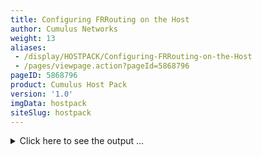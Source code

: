 ```yaml
---
title: Configuring FRRouting on the Host
author: Cumulus Networks
weight: 13
aliases:
 - /display/HOSTPACK/Configuring-FRRouting-on-the-Host
 - /pages/viewpage.action?pageId=5868796
pageID: 5868796
product: Cumulus Host Pack
version: '1.0'
imgData: hostpack
siteSlug: hostpack
---
```

<details>

This section provides an overview of configuring
[FRRouting](https://frrouting.org) (FRR), the IP routing protocol suite
for Linux and Unix platforms so you can configure routing directly to
your Ubuntu or Red Hat Enterprise Linux hosts or in containers.

{{%notice note%}}

All [BFD](/cumulus-linux/Layer-3/Bidirectional-Forwarding-Detection-BFD/)
(bidirectional forwarding detection) and
[PTM](/cumulus-linux/Layer-1-and-Switch-Ports/Prescriptive-Topology-Manager-PTM/)
(Prescriptive Topology Manager) commands do not work on server hosts
because PTM is not enabled on the host.

{{%/notice%}}

## <span>Configuration Files</span>

At startup, FRR reads a set of files to determine the startup
configuration. The files and what they contain are specified below:

| File        | Description                                                                        |
| ----------- | ---------------------------------------------------------------------------------- |
| frr.conf    | The default, integrated, single configuration file for all `frr` daemons.          |
| daemons     | Contains the list of `frr` daemons that must be started.                           |
| zebra.conf  | Configuration file for the `zebra` daemon.                                         |
| ospfd.conf  | Configuration file for the OSPFv2 daemon.                                          |
| ospf6d.conf | Configuration file for the OSPFv3 daemon.                                          |
| bgpd.conf   | Configuration file for the BGP daemon.                                             |
| ripd.conf   | Configuration file for the RIP daemon. Cumulus Networks has not tested RIP.        |
| ripngd.conf | Configuration file for the IPv6 RIP daemon. Cumulus Networks has not tested RIPv6. |
| isisd.conf  | Configuration file for the IS-IS daemon. Cumulus Networks has not tested IS-IS.    |

{{%notice note%}}

The individual configuration files are not present unless you disable
`integrated-vtysh-config`; [see
below](#src-5868796_ConfiguringFRRoutingontheHost-integrated_cfg) for
details.

{{%/notice%}}

## <span>Configure FRRouting</span>

FRR does not start by default. Before you run FRR, make sure all you
have enabled relevant daemons that you intend to use — `zebra`, `bgpd`,
`ospfd`, `ospf6d`, `ripd`, `ripngd`, `isisd` — in the `/etc/frr/daemons`
file.

The `zebra` daemon must always be enabled. The others you can enable
according to how you plan to route your network — using BGP for example,
instead of OSPF.

Before you start FRR, you need to enable the corresponding daemons
(remember, you must always enable `zebra`). Edit `/etc/frr/daemons` and
set to *yes* each daemon you are enabling. For example, to start `bgpd`,
you need to enable the `zebra` and `bgpd` daemons.

    zebra=yes (* this one is mandatory to bring the others up)
    bgpd=yes
    ospfd=no
    ospf6d=no
    ripd=no
    ripngd=no
    isisd=no

{{%notice note%}}

In the containerized image, the `zebra`, `bgpd`, `ospfd` and `ospf6d`
daemons are enabled by default. If you only intend to use BGP, for
example, you will need to disable the two OSPF daemons. To disable any
of these daemons, create a `daemons` file on the server host and enable
only the daemons you intend to use in the container (remember, `zebra`
must always be enabled). Then copy the daemons file to the container
(named *FRR* in the example below) by running:

    vagrant@server02:~$ sudo docker cp daemons FRR:/etc/frr/daemons

After you copy the file to the container, start FRR, as described below.

{{%/notice%}}

### <span>Start the FRR Service</span>

On an Ubuntu 16.04 or RHEL 7 host, enable and start the FRR service:

    root@host:~# systemctl enable frr.service
    root@host:~# systemctl start frr.service

On an Ubuntu 14.04 host, run this command:

    root@host:~# service frr start

For a Docker container, on the host, run:

    root@host:~# docker exec FRR /usr/lib/frr/frr start
    Starting FRR daemons (prio:10):. zebra. bgpd. ripd. ripngd. ospfd. ospf6d. isisd.
    Starting FRR monitor daemon: watchfrr.
    Exiting from the script

### <span id="src-5868796_ConfiguringFRRoutingontheHost-integrated_cfg" class="confluence-anchor-link"></span><span>Integrated Configurations</span>

By default, FRR saves the configuration of all daemons in a single
integrated configuration file, `frr.conf`.

You can disable this mode by running:

    host(config)# no service integrated-vtysh-config

To enable the integrated configuration file mode again, run:

    host(config)# service integrated-vtysh-config

If you disable the integrated configuration mode, FRR saves each
daemon-specific configuration file in a separate file. At minimum for a
daemon to start, that daemon must be enabled and its daemon-specific
configuration file must be present, even if that file is empty.

You can save the current configuration by running:

    host# write mem
    Building Configuration...
    Integrated configuration saved to /etc/frr/frr.conf
    [OK]

{{%notice note%}}

You can use `write file` instead of `write mem`.

{{%/notice%}}

When the integrated configuration mode disabled, the output looks like
this:

    switch# write mem
    Building Configuration...
    Configuration saved to /etc/frr/zebra.conf
    Configuration saved to /etc/frr/bgpd.conf
    [OK]

### <span>Cumulus FRR Defaults for the Data Center</span>

Located within the default configuration of FRRouting is the following
line:

    frr defaults datacenter

The standard FRR package located on the [FRR
Release](https://github.com/FRRouting/frr/releases/) page displays this
line a little differently.

    frr defaults traditional

This specific line of configuration is an option that is provided at the
time FRRouting is compiled and cannot be changed after compilation
completes. However, it sets the following FRR options:

  - Sets BGP Connect Timer to 10 seconds

  - Sets BGP Holdtimer to 9 seconds

  - Sets BGP Keepalive Timer to 3 seconds

  - Enables Logging of BGP Neighbor Changes

  - Enables BGP show hostname functionality

  - Enables BGP Determinisitic-MED

  - Enables BGP Import Check

  - Enables Logging of OSPF and OSPFv3 adjacency changes

You can modify these settings on the command line.

### <span>Set the Source on a Route-map for BGP Unnumbered Configurations</span>

When using a
[BGP unnumbered interfaces configuration](/cumulus-linux/Layer-3/Border-Gateway-Protocol-BGP/),
the Linux kernel may choose the eth0 management interface for external
communications instead of the loopback interface. To ensure that the
loopback interface is used for external communications, set the source
for a route-map utilizing the loopback IP address. Add a command similar
to the following to the `/etc/frr/frr.conf` file:

    root@host:~# vi /etc/frr/frr.conf
     
    route-map SET_SOURCE permit 10
     set src 192.168.0.1
    !
    ip protocol bgp route-map SET_SOURCE

That sets the ping source to 192.168.0.1 for traffic destined to routes
learned via BGP, which is very useful for Linux hosts. The actual route
looks like this:

    root@host:# ip route show
     
    10.97.1.1 via 169.254.0.1 dev eth1 proto bgp src 10.97.1.161 metric 20 onlink

### <span>Restore the Default Configuration</span>

If you need to restore the FRR configuration to the default running
configuration, you need to delete the `frr.conf` file and restart the
`frr` service. You should back up `frr.conf` (or any configuration files
you may remove, see the note below) before proceeding.

1.  Confirm service `integrated-vtysh-config` is enabled:

    ```
    root@host:~# vtysh -c "show run" | grep integrated
    service integrated-vtysh-config  
    ```

2.  Remove `/etc/frr/frr.conf`:

        root@host:~# rm /etc/frr/frr.conf

3.  Restart FRR. On an Ubuntu 16.04 or RHEL 7 host, run this command:

        root@host:~# systemctl restart frr.service

    On an Ubuntu 14.04 host, run this command:

        root@host:~# service frr restart

    For a Docker container, on the host, run:

        root@host:~# docker exec FRR /usr/lib/frr/frr restart

{{%notice note%}}

If for some reason `service integrated-vtysh-config` is not configured,
then you should remove all the configuration files (such as `zebra.conf`
or `ospf6d.conf`) instead of `frr.conf` in step 2 above.

{{%/notice%}}

## <span>Configure FRR in a Container</span>

If you're using FRR with containers, you have three ways to configure
FRR:

  - Directly from the host, outside the container

  - By creating an frr`.conf` file on the host and copying it into the
    container

  - Logging into the container and using `vtysh`, the FRR CLI

To configure FRR inside the container directly from the host, run the
following command with the appropriate settings for your network:

    root@host:/etc/apt/sources.list.d# docker exec frr /usr/bin/vtysh -c 'configure t' \ 
              -c 'router bgp 65030' -c 'neighbor 2.1.1.1 remote-as external'

You can configure FRR with a custom `frr.conf` file on the host and copy
it into the container, as containers do not contain text editors such as
`vi` or `nano`. Create the `frr.conf` file, copy it into container and
restart FRR:

    root@host:~# docker cp frr.conf FRR:/etc/frr/frr.conf
    root@host:~# docker exec frr /usr/lib/frr/frr restart

{{%notice note%}}

The `reload` command does not work at this time.

{{%/notice%}}

Finally you can log into the container to configure FRR using `vtysh`:

    root@host:/etc/apt/sources.list.d# docker exec -it frr /bin/bash
    root@host:/# vtysh
     
    Hello, this is FRR (version 0.99.23.1+cl3u2).
    Copyright 1996-2005 Kunihiro Ishiguro, et al.
     
    host# config t
    host(config)#

{{%notice note%}}

When you log into to privileged container, the prompt does not change.

{{%/notice%}}

Configure FRR as you would for a host, described above.

### <span>Stop and Remove Containers</span>

To stop and remove all containers (a container must be stopped before it
can be removed):

    root@host:/etc/apt/sources.list.d# docker stop $(docker ps -a -q)

Remove all containers:

    root@host:/etc/apt/sources.list.d# docker rm $(docker ps -a -q)

## <span>Interface IP Addresses</span>

FRR inherits the IP addresses and any associated routing tables for the
network interfaces from the `/etc/network/interfaces` file. This is the
recommended way to define the addresses; do **not** create interfaces
using FRR. For more information, see [Configuring IP Addresses](/cumulus-linux/Layer-1-and-Switch-Ports/Interface-Configuration-and-Management/) in the Cumulus Linux user guide.

## <span>The vtysh Modal CLI</span>

FRR provides a [CLI](http://docs.frrouting.org/en/latest/vtysh.html) –
`vtysh` – for configuring and displaying the state of the protocols. It
is invoked by running:

    root@host:~# vtysh
     
    Hello, this is FRR (version 0.99.23.1+cl3.0).
    Copyright 1996-2005 Kunihiro Ishiguro, et al.
     
    host#

`vtysh` provides a Cisco-like modal CLI, and many of the commands are
similar to Cisco IOS commands. By modal CLI, we mean that there are
different modes within the CLI, and certain commands are only available
within a specific mode. Configuration is available with the `configure
terminal` command, which you invoke like this:

    host# configure terminal
    host(config)#

The prompt displays the mode the CLI is in. For example, when the
interface-specific commands are invoked, the prompt changes to:

    host(config)# interface swp1
    host(config-if)#

When the routing protocol specific commands are invoked, the prompt
changes to:

    host(config)# router ospf
    host(config-router)#

At any level, ”?” displays the list of available top-level commands at
that level:

    host(config-if)# ?
    bandwidth    Set bandwidth informational parameter
    description  Interface specific description
    end          End current mode and change to enable mode
    exit         Exit current mode and down to previous mode
    ip           Interface Internet Protocol config commands
    ipv6         Interface IPv6 config commands
    isis         IS-IS commands
    link-detect  Enable link detection on interface
    list         Print command list
    mpls-te      MPLS-TE specific commands
    multicast    Set multicast flag to interface
    no           Negate a command or set its defaults
    ospf         OSPF interface commands
    quit         Exit current mode and down to previous mode
    shutdown     Shutdown the selected interface

?-based completion is also available to see the parameters that a
command takes:

    host(config-if)# bandwidth ?
    <1-10000000>  Bandwidth in kilobits
    host(config-if)# ip ?
    address  Set the IP address of an interface
    irdp     Alter ICMP Router discovery preference this interface
    ospf     OSPF interface commands
    rip      Routing Information Protocol
    router   IP router interface commands

Displaying state can be done at any level, including the top level. For
example, to see the routing table as seen by `zebra`, you use:

    host# show ip route
    Codes: K - kernel route, C - connected, S - static, R - RIP,
           O - OSPF, I - IS-IS, B - BGP,
           > - selected route, * - FIB route
     
    K>* 0.0.0.0/0 via 192.168.0.2, eth0
    C>* 192.0.2.11/24 is directly connected, swp1
    C>* 192.0.2.12/24 is directly connected, swp2
    B>* 203.0.113.30/24 [200/0] via 192.0.2.2, swp1, 10:43:05
    B>* 203.0.113.31/24 [200/0] via 192.0.2.2, swp1, 10:43:05
    B>* 203.0.113.32/24 [200/0] via 192.0.2.2, swp1, 10:43:05
    C>* 127.0.0.0/8 is directly connected, lo
    C>* 192.168.0.0/24 is directly connected, eth0

To run the same command at a config level, you prepend `do` to it:

    host(config-router)# do show ip route
    Codes: K - kernel route, C - connected, S - static, R - RIP,
           O - OSPF, I - IS-IS, B - BGP,
           > - selected route, * - FIB route
     
    K>* 0.0.0.0/0 via 192.168.0.2, eth0
    C>* 192.0.2.11/24 is directly connected, swp1
    C>* 192.0.2.12/24 is directly connected, swp2
    B>* 203.0.113.30/24 [200/0] via 192.0.2.2, swp1, 10:43:05
    B>* 203.0.113.31/24 [200/0] via 192.0.2.2, swp1, 10:43:05
    B>* 203.0.113.32/24 [200/0] via 192.0.2.2, swp1, 10:43:05
    C>* 127.0.0.0/8 is directly connected, lo
    C>* 192.168.0.0/24 is directly connected, eth0

Running single commands with `vtysh` is possible using the `-c` option
of `vtysh`:

    root@host:~# vtysh -c 'sh ip route'
    Codes: K - kernel route, C - connected, S - static, R - RIP,
           O - OSPF, I - IS-IS, B - BGP,
           > - selected route, * - FIB route
     
    K>* 0.0.0.0/0 via 192.168.0.2, eth0
    C>* 192.0.2.11/24 is directly connected, swp1
    C>* 192.0.2.12/24 is directly connected, swp2
    B>* 203.0.113.30/24 [200/0] via 192.0.2.2, swp1, 11:05:10
    B>* 203.0.113.31/24 [200/0] via 192.0.2.2, swp1, 11:05:10
    B>* 203.0.113.32/24 [200/0] via 192.0.2.2, swp1, 11:05:10
    C>* 127.0.0.0/8 is directly connected, lo
    C>* 192.168.0.0/24 is directly connected, eth0

Running a command multiple levels down is done like this:

    root@host:~# vtysh -c 'configure terminal' -c 'router ospf' -c 'area 0.0.0.1 range 10.10.10.0/24'

Notice that the commands also take a partial command name (for example,
`sh ip route` above) as long as the partial command name is not aliased:

    root@host:~# vtysh -c 'sh ip r'
    % Ambiguous command.

A command or feature can be disabled by prepending the command with
`no`. For example:

    host(config-router)# no area 0.0.0.1 range 10.10.10.0/24

The current state of the configuration can be viewed using the `show
running-config` command:

<summary>Click here to see the output ... </summary>

    host# show running-config
    Building configuration...

    Current configuration:
    !
    hostname frr
    log file /media/node/zebra.log
    log file /media/node/bgpd.log
    log timestamp precision 6
    !
    service integrated-vtysh-config
    !
    password xxxxxx
    enable password xxxxxx
    !
    interface eth0
    ipv6 nd suppress-ra
    link-detect
    !
    interface lo
    link-detect
    !
    interface swp1
    ipv6 nd suppress-ra
    link-detect
    !
    interface swp2
    ipv6 nd suppress-ra
    link-detect
    !
    router bgp 65000
    bgp router-id 0.0.0.9
    bgp log-neighbor-changes
    bgp scan-time 20
    network 29.0.1.0/24
    timers bgp 30 90
    neighbor tier-2 peer-group
    neighbor 192.0.2.2 remote-as 65000
    neighbor 192.0.2.2 ttl-security hops 1
    neighbor 192.0.2.2 advertisement-interval 30
    neighbor 192.0.2.2 timers 30 90
    neighbor 192.0.2.2 timers connect 30
    neighbor 192.0.2.2 next-hop-self
    neighbor 192.0.2.12 remote-as 65000
    neighbor 192.0.2.12 next-hop-self
    neighbor 203.0.113.1 remote-as 65000
    !
    ip forwarding
    ipv6 forwarding
    !
    line vty
    exec-timeout 0 0
    !
    end

{{%notice note%}}

If you attempt to configure a routing protocol that has not been
started, `vtysh` silently ignores those commands.

{{%/notice%}}

## <span>Example vtysh Commands</span>

This section illustrates various `vtysh` commands for use when
configuring FRR.

<table>
<colgroup>
<col style="width: 50%" />
<col style="width: 50%" />
</colgroup>
<thead>
<tr class="header">
<th><p>Action</p></th>
<th><p>vtysh Command</p></th>
</tr>
</thead>
<tbody>
<tr class="odd">
<td><p>Display the routing table</p></td>
<td><pre><code>host# show ip route</code></pre></td>
</tr>
<tr class="even">
<td><p>Show the running configuration</p></td>
<td><pre><code>host# show running-config</code></pre></td>
</tr>
<tr class="odd">
<td><p>Create a new neighbor</p></td>
<td><pre><code>host(config)# router bgp 65002
host(config-router)# neighbor 14.0.0.22 remote-as 65007</code></pre></td>
</tr>
<tr class="even">
<td><p>Redistribute routing information from static route entries</p></td>
<td><pre><code>host(config)# router bgp 65002
host(config-router)# redistribute static</code></pre></td>
</tr>
<tr class="odd">
<td><p>Define a static route (for static routes, you only need to enable the <code>zebra</code> daemon)</p></td>
<td><pre><code>host(config)# ip route 155.1.2.20/24 br2 45</code></pre></td>
</tr>
<tr class="even">
<td><p>Configure an IPv6 interface</p></td>
<td><pre><code>host(config)# int br3
host(config-if)# ipv6 address  3002:2123:1234:1abc::21/64</code></pre></td>
</tr>
<tr class="odd">
<td><p>Configure MTU in IPv6 network discovery for an interface</p></td>
<td><pre><code>host(config)# int swp3
host(config-if)# ipv6 nd mtu 9000</code></pre></td>
</tr>
<tr class="even">
<td><p>Log OSPF adjacency changes</p></td>
<td><pre><code>host(config)# router ospf
host(config-router)# router-id 2.0.0.21
host(config-router)# log-adjacency-changes</code></pre></td>
</tr>
<tr class="odd">
<td><p>Set OSPF interface priority</p></td>
<td><pre><code>host(config)# int swp3
host(config-if)# ip ospf priority  120</code></pre></td>
</tr>
<tr class="even">
<td><p>Configure timing for OSPF SPF calculations</p></td>
<td><pre><code>host(config)# router ospf6
host(config-ospf6)# timer throttle spf 40 50 60</code></pre></td>
</tr>
<tr class="odd">
<td><p>Configure hello packet intervals (in seconds)</p></td>
<td><pre><code>host(config)# int swp4
host(config-if)# ipv6 ospf6 hello-interval  60</code></pre></td>
</tr>
<tr class="even">
<td><p>Display OSPF debugging status</p></td>
<td><pre><code>host# show debugging ospf</code></pre></td>
</tr>
<tr class="odd">
<td><p>Display BGP information</p></td>
<td><pre><code>host# show ip bgp summary</code></pre></td>
</tr>
</tbody>
</table>

## <span>Reload the FRR Configuration</span>

If you make a change to your routing configuration, you need to reload
so your changes take place. *FRR reload* enables you to apply only the
modifications you make to your FRR configuration, synchronizing its
running state with the configuration in `/etc/frr/frr.conf`. This is
useful for optimizing the automation of FRR in your environment or to
apply changes made at runtime.

{{%notice note%}}

FRR reload only applies to an integrated service configuration, where
your FRR configuration is stored in a single `frr.conf` file instead of
one configuration file per FRR daemon (like `zebra` or `bgpd`).

{{%/notice%}}

To reload your FRR configuration after you've modified
`/etc/frr/frr.conf`, on a Cumulus Linux switch, run:

    cumulus@switch:~$ sudo systemctl reload frr

On an Ubuntu host, run this command:

    root@host:~# service frr reload

Examine the running configuration and verify that it matches the config
in `/etc/frr/frr.conf`:

    root@host:~# vtysh -c 'show run'

### <span>Reload FRR in a Container</span>

When you change the FRR configuration, you need to reload FRR for your
changes to take place. Run the following command:

    root@host:# docker exec -it frr /usr/lib/frr/frr-reload.py --reload /etc/frr/frr.conf

## <span>Debug Steps</span>

If the running configuration is not what you expected, please [submit a
support
request](https://support.cumulusnetworks.com/hc/en-us/requests/new) and
supply the following information:

  - The current running configuration (run `sudo vtysh -c 'show run'`
    and output the contents to a file)

  - The contents of `/etc/frr/frr.conf`

  - The contents of the `/var/log/frr/` directory

## <span>Useful Links</span>

  - [FRR BGP
    documentation](http://docs.frrouting.org/en/latest/bgp.html)

  - [FRR IPv6 support
    documentation](http://docs.frrouting.org/en/latest/ipv6.html)

  - [FRR Zebra
    documentation](http://docs.frrouting.org/en/latest/zebra.html)[](https://frrouting.org/user-guide/Zebra.html#Zebra)

<article id="html-search-results" class="ht-content" style="display: none;">

</article>

<footer id="ht-footer">

</footer>

</details>
